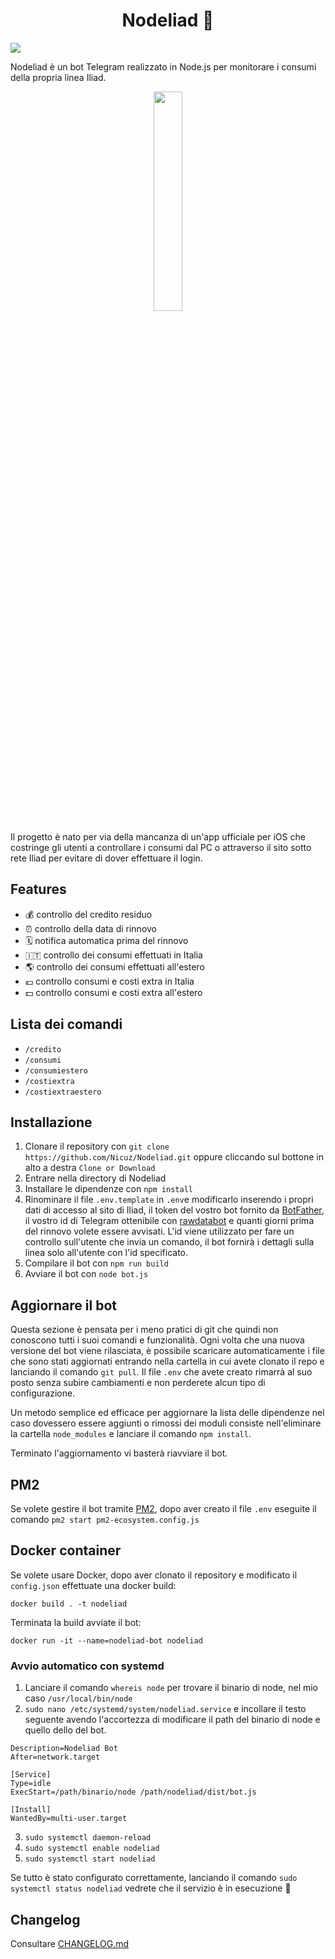 <h1 align="center">Nodeliad 🤖</h1>
<img src="https://img.shields.io/badge/docker-ready-brightgreen.svg"/>

Nodeliad è un bot Telegram realizzato in Node.js per monitorare i consumi della propria linea Iliad.

<p align="center">
  <img src="https://i.imgur.com/Djysc5G.png" width="30%">
</p>

Il progetto è nato per via della mancanza di un'app ufficiale per iOS che costringe gli utenti a controllare i consumi dal PC o attraverso il sito sotto rete Iliad per evitare di dover effettuare il login.

## Features
* 💰 controllo del credito residuo
* ⏰ controllo della data di rinnovo
* 🗓 notifica automatica prima del rinnovo
* 🇮🇹 controllo dei consumi effettuati in Italia
* 🌎 controllo dei consumi effettuati all'estero
* 💶 controllo consumi e costi extra in Italia
* 💵 controllo consumi e costi extra all'estero

## Lista dei comandi
* ```/credito```
* ```/consumi```
* ```/consumiestero```
* ```/costiextra```
* ```/costiextraestero```

## Installazione
1. Clonare il repository con ```git clone https://github.com/Nicuz/Nodeliad.git``` oppure cliccando sul bottone in alto a destra ```Clone or Download```
2. Entrare nella directory di Nodeliad
3. Installare le dipendenze con ```npm install```
4. Rinominare il file ```.env.template``` in ```.env```e modificarlo inserendo i propri dati di accesso al sito di Iliad, il token del vostro bot fornito da [BotFather](https://telegram.me/BotFather), il vostro id di Telegram ottenibile con [rawdatabot](https://telegram.me/rawdatabot) e quanti giorni prima del rinnovo volete essere avvisati. L'id viene utilizzato per fare un controllo sull'utente che invia un comando, il bot fornirà i dettagli sulla linea solo all'utente con l'id specificato.
5. Compilare il bot con ```npm run build```
6. Avviare il bot con ```node bot.js```

## Aggiornare il bot
Questa sezione è pensata per i meno pratici di git che quindi non conoscono tutti i suoi comandi e funzionalità. Ogni volta che una nuova versione del bot viene rilasciata, è possibile scaricare automaticamente i file che sono stati aggiornati entrando nella cartella in cui avete clonato il repo e lanciando il comando ```git pull```. Il file ```.env``` che avete creato rimarrà al suo posto senza subire cambiamenti e non perderete alcun tipo di configurazione.

Un metodo semplice ed efficace per aggiornare la lista delle dipendenze nel caso dovessero essere aggiunti o rimossi dei moduli consiste nell'eliminare la cartella ```node_modules``` e lanciare il comando ```npm install```.

Terminato l'aggiornamento vi basterà riavviare il bot.

## PM2
Se volete gestire il bot tramite [PM2](https://github.com/Unitech/pm2), dopo aver creato il file `.env` eseguite il comando ```pm2 start pm2-ecosystem.config.js```

## Docker container
Se volete usare Docker, dopo aver clonato il repository e modificato il `config.json` effettuate una docker build:

```docker build . -t nodeliad```

Terminata la build avviate il bot:

```docker run -it --name=nodeliad-bot nodeliad```


### Avvio automatico con systemd
1. Lanciare il comando ```whereis node``` per trovare il binario di node, nel mio caso ```/usr/local/bin/node```
2. ```sudo nano /etc/systemd/system/nodeliad.service``` e incollare il testo seguente avendo l'accortezza di modificare il path del binario di node e quello dello del bot.

```[Unit]
Description=Nodeliad Bot
After=network.target

[Service]
Type=idle
ExecStart=/path/binario/node /path/nodeliad/dist/bot.js

[Install]
WantedBy=multi-user.target
```

3. ```sudo systemctl daemon-reload```
4. ```sudo systemctl enable nodeliad```
5. ```sudo systemctl start nodeliad```

Se tutto è stato configurato correttamente, lanciando il comando ```sudo systemctl status nodeliad``` vedrete che il servizio è in esecuzione 💪

## Changelog
Consultare [CHANGELOG.md](https://github.com/Nicuz/Nodeliad/blob/master/CHANGELOG.md)
